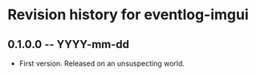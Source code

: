 # Revision history for eventlog-imgui

## 0.1.0.0 -- YYYY-mm-dd

* First version. Released on an unsuspecting world.

